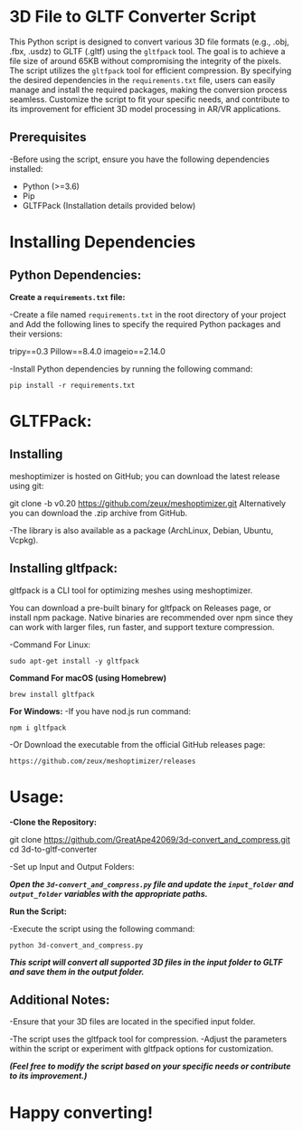# 3D File to GLTF Converter Script

This Python script is designed to convert various 3D file formats (e.g., .obj, .fbx, .usdz) to GLTF (.gltf) using the `gltfpack` tool. The goal is to achieve a file size of around 65KB without compromising the integrity of the pixels. The script utilizes the `gltfpack` tool for efficient compression. By specifying the desired dependencies in the `requirements.txt` file, users can easily manage and install the required packages, making the conversion process seamless. Customize the script to fit your specific needs, and contribute to its improvement for efficient 3D model processing in AR/VR applications.


## Prerequisites

-Before using the script, ensure you have the following dependencies installed:

- Python (>=3.6)
- Pip
- GLTFPack (Installation details provided below)



# Installing Dependencies


## Python Dependencies:

**Create a `requirements.txt` file:**

-Create a file named `requirements.txt` in the root directory of your project and Add the following lines to specify the required Python packages and their versions:

tripy==0.3
Pillow==8.4.0
imageio==2.14.0


-Install Python dependencies by running the following command:

`pip install -r requirements.txt`



# GLTFPack:
## Installing

meshoptimizer is hosted on GitHub; you can download the latest release using git:

git clone -b v0.20 https://github.com/zeux/meshoptimizer.git
Alternatively you can download the .zip archive from GitHub.

-The library is also available as a package (ArchLinux, Debian, Ubuntu, Vcpkg).

## Installing gltfpack:

gltfpack is a CLI tool for optimizing meshes using meshoptimizer.

You can download a pre-built binary for gltfpack on Releases page, or install npm package. Native binaries are recommended over npm since they can work with larger files, run faster, and support texture compression.

-Command For Linux:

`sudo apt-get install -y gltfpack`

**Command For macOS (using Homebrew)**

`brew install gltfpack`

**For Windows:**
-If you have nod.js run command:

`npm i gltfpack`

-Or Download the executable from the official GitHub releases page:

`https://github.com/zeux/meshoptimizer/releases`


# Usage:

**-Clone the Repository:**

git clone https://github.com/GreatApe42069/3d-convert_and_compress.git
cd 3d-to-gltf-converter

-Set up Input and Output Folders:

***Open the `3d-convert_and_compress.py` file and update the `input_folder` and `output_folder` variables with the appropriate paths.***

**Run the Script:**

-Execute the script using the following command:

`python 3d-convert_and_compress.py`


***This script will convert all supported 3D files in the input folder to GLTF and save them in the output folder.***

## Additional Notes:

-Ensure that your 3D files are located in the specified input folder.

-The script uses the gltfpack tool for compression. 
-Adjust the parameters within the script or experiment with gltfpack options for customization.

***(Feel free to modify the script based on your specific needs or contribute to its improvement.)***

# Happy converting!

